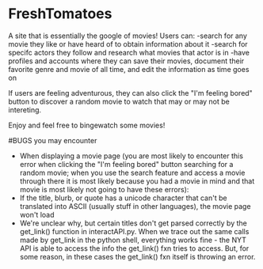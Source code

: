 # FreshTomatoes

A site that is essentially the google of movies! Users can:
  -search for any movie they like or have heard of to obtain information about it
  -search for specifc actors they follow and research what movies that actor is in
  -have profiles and accounts where they can save their movies, document their favorite genre and movie of all time, and edit the information as time goes on

If users are feeling adventurous, they can also click the "I'm feeling bored" button to discover a random movie to watch that may or may not be intereting.

Enjoy and feel free to bingewatch some movies!


#BUGS you may encounter
* When displaying a movie page (you are most likely to encounter this error when clicking the "I'm feeling bored" button searching for a random movie; when you use the search feature and access a movie through there it is most likely because you had a movie in mind and that movie is most likely not going to have these errors):
 * If the title, blurb, or quote has a unicode character that can't be translated into ASCII (usually stuff in other languages), the movie page won't load
 * We're unclear why, but certain titles don't get parsed correctly by the get_link() function in interactAPI.py. When we trace out the same calls made by get_link in the python shell, everything works fine - the NYT API is able to access the info the get_link() fxn tries to access. But, for some reason, in these cases the get_link() fxn itself is throwing an error.